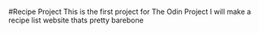 #Recipe Project
This is the first project for The Odin Project
I will make a recipe list website thats pretty barebone 

